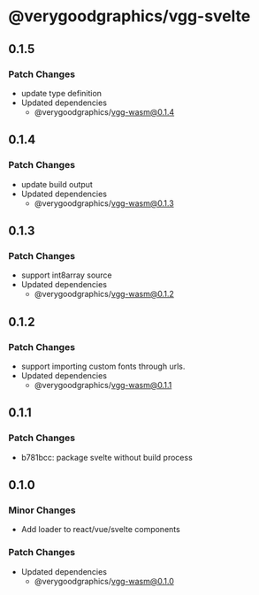 # @verygoodgraphics/vgg-svelte

## 0.1.5

### Patch Changes

- update type definition
- Updated dependencies
  - @verygoodgraphics/vgg-wasm@0.1.4

## 0.1.4

### Patch Changes

- update build output
- Updated dependencies
  - @verygoodgraphics/vgg-wasm@0.1.3

## 0.1.3

### Patch Changes

- support int8array source
- Updated dependencies
  - @verygoodgraphics/vgg-wasm@0.1.2

## 0.1.2

### Patch Changes

- support importing custom fonts through urls.
- Updated dependencies
  - @verygoodgraphics/vgg-wasm@0.1.1

## 0.1.1

### Patch Changes

- b781bcc: package svelte without build process

## 0.1.0

### Minor Changes

- Add loader to react/vue/svelte components

### Patch Changes

- Updated dependencies
  - @verygoodgraphics/vgg-wasm@0.1.0
